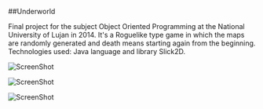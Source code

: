 ##Underworld

Final project for the subject Object Oriented Programming at the National University of Lujan in 2014.
It's a Roguelike type game in which the maps are randomly generated and death means starting again from the beginning.
Technologies used: Java language and library Slick2D.

![ScreenShot](http://i63.tinypic.com/ev9ssn.jpg)

![ScreenShot](http://i66.tinypic.com/2d7adxi.jpg)

![ScreenShot](http://i66.tinypic.com/2hxliqq.jpg)
